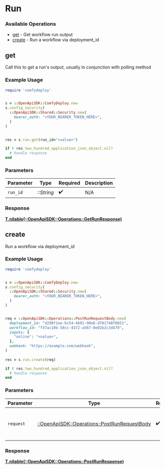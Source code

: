 # Run


### Available Operations

* [get](#get) - Get workflow run output
* [create](#create) - Run a workflow via deployment_id

## get

Call this to get a run's output, usually in conjunction with polling method

### Example Usage

```ruby
require 'comfydeploy'


s = ::OpenApiSDK::ComfyDeploy.new
s.config_security(
  ::OpenApiSDK::Shared::Security.new(
    bearer_auth: "<YOUR_BEARER_TOKEN_HERE>",
  )
)

    
res = s.run.get(run_id="<value>")

if ! res.two_hundred_application_json_object.nil?
  # handle response
end

```

### Parameters

| Parameter          | Type               | Required           | Description        |
| ------------------ | ------------------ | ------------------ | ------------------ |
| `run_id`           | *::String*         | :heavy_check_mark: | N/A                |


### Response

**[T.nilable(::OpenApiSDK::Operations::GetRunResponse)](../../models/operations/getrunresponse.md)**


## create

Run a workflow via deployment_id

### Example Usage

```ruby
require 'comfydeploy'


s = ::OpenApiSDK::ComfyDeploy.new
s.config_security(
  ::OpenApiSDK::Shared::Security.new(
    bearer_auth: "<YOUR_BEARER_TOKEN_HERE>",
  )
)


req = ::OpenApiSDK::Operations::PostRunRequestBody.new(
  deployment_id: "d290f1ee-6c54-4b01-90e6-d701748f0851",
  workflow_id: "f47ac10b-58cc-4372-a567-0e02b2c3d479",
  inputs: {
    "online": "<value>",
  },
  webhook: "https://example.com/webhook",
)
    
res = s.run.create(req)

if ! res.two_hundred_application_json_object.nil?
  # handle response
end

```

### Parameters

| Parameter                                                                                     | Type                                                                                          | Required                                                                                      | Description                                                                                   |
| --------------------------------------------------------------------------------------------- | --------------------------------------------------------------------------------------------- | --------------------------------------------------------------------------------------------- | --------------------------------------------------------------------------------------------- |
| `request`                                                                                     | [::OpenApiSDK::Operations::PostRunRequestBody](../../models/operations/postrunrequestbody.md) | :heavy_check_mark:                                                                            | The request object to use for the request.                                                    |


### Response

**[T.nilable(::OpenApiSDK::Operations::PostRunResponse)](../../models/operations/postrunresponse.md)**

